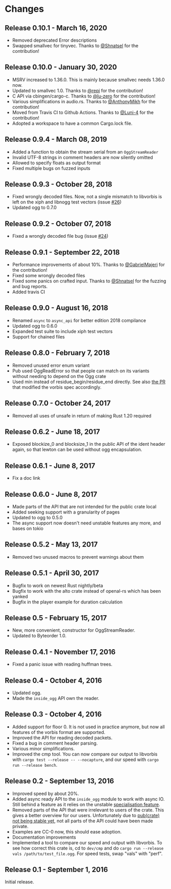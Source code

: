 # Changes

## Release 0.10.1 - March 16, 2020

* Removed deprecated Error descriptions
* Swapped smallvec for tinyvec. Thanks to [@Shnatsel](https://github.com/Shnatsel) for the contribution!

## Release 0.10.0 - January 30, 2020

* MSRV increased to 1.36.0. This is mainly because smallvec needs 1.36.0 now.
* Updated to smallvec 1.0. Thanks to [@repi](https://github.com/repi) for the contribution!
* C API via cbingen/cargo-c. Thanks to [@lu-zero](https://github.com/lu-zero) for the contribution!
* Various simplifications in audio.rs. Thanks to [@AnthonyMikh](https://github.com/AnthonyMikh) for the contribution!
* Moved from Travis CI to Github Actions. Thanks to [@Luni-4](https://github.com/Luni-4) for the contribution!
* Adopted a workspace to have a common Cargo.lock file.

## Release 0.9.4 - March 08, 2019

* Added a function to obtain the stream serial from an `OggStreamReader`
* Invalid UTF-8 strings in comment headers are now silently omitted
* Allowed to specify floats as output format
* Fixed multiple bugs on fuzzed inputs

## Release 0.9.3 - October 28, 2018

* Fixed wrongly decoded files. Now, not a single mismatch to libvorbis is left on the xiph and libnogg test vectors (issue [#26](https://github.com/RustAudio/lewton/issues/26))
* Updated ogg to 0.7.0

## Release 0.9.2 - October 07, 2018

* Fixed a wrongly decoded file bug (issue [#24](https://github.com/RustAudio/lewton/issues/24))

## Release 0.9.1 - September 22, 2018

* Performance improvements of about 10%. Thanks to [@GabrielMajeri](https://github.com/GabrielMajeri) for the contribution!
* Fixed some wrongly decoded files
* Fixed some panics on crafted input. Thanks to [@Shnatsel](https://github.com/Shnatsel) for the fuzzing and bug reports.
* Added travis CI

## Release 0.9.0 - August 16, 2018

* Renamed `async` to `async_api` for better edition 2018 compilance
* Updated ogg to 0.6.0
* Expanded test suite to include xiph test vectors
* Support for chained files

## Release 0.8.0 - February 7, 2018

* Removed unused error enum variant
* Pub used OggReadError so that people can match on its variants without needing to depend on the Ogg crate
* Used min instead of residue_begin/residue_end directly. See also [the PR](https://github.com/xiph/vorbis/pull/35) that modified the vorbis spec accordingly.

## Release 0.7.0 - October 24, 2017

* Removed all uses of unsafe in return of making Rust 1.20 required

## Release 0.6.2 - June 18, 2017

* Exposed blockize_0 and blocksize_1 in the public API
  of the ident header again, so that lewton can be used without ogg encapsulation.

## Release 0.6.1 - June 8, 2017

* Fix a doc link

## Release 0.6.0 - June 8, 2017

* Made parts of the API that are not intended for the public crate local
* Added seeking support with a granularity of pages
* Updated to ogg to 0.5.0
* The async support now doesn't need unstable features any more, and bases on tokio

## Release 0.5.2 - May 13, 2017

* Removed two unused macros to prevent warnings about them

## Release 0.5.1 - April 30, 2017

* Bugfix to work on newest Rust nightly/beta
* Bugfix to work with the alto crate instead of openal-rs which has been yanked
* Bugfix in the player example for duration calculation

## Release 0.5 - February 15, 2017

* New, more convenient, constructor for OggStreamReader.
* Updated to Byteorder 1.0.

## Release 0.4.1 - November 17, 2016

* Fixed a panic issue with reading huffman trees.

## Release 0.4 - October 4, 2016

* Updated ogg.
* Made the `inside_ogg` API own the reader.

## Release 0.3 - October 4, 2016

* Added support for floor 0. It is not used in practice anymore,
  but now all features of the vorbis format are supported.
* Improved the API for reading decoded packets.
* Fixed a bug in comment header parsing.
* Various minor simplifications.
* Improved the cmp tool. You can now compare our output to libvorbis
  with `cargo test --release -- --nocapture`,
  and our speed with `cargo run --release bench`.

## Release 0.2 - September 13, 2016

* Improved speed by about 20%.
* Added async ready API to the `inside_ogg` module to work with async IO.
  Still behind a feature as it relies on the unstable [specialisation feature](https://github.com/rust-lang/rust/issues/31844).
* Removed parts of the API that were irrelevant to users of the crate.
  This gives a better overview for our users.
  Unfortunately due to [pub(crate) not being stable yet](https://github.com/rust-lang/rust/issues/32409),
  not all parts of the API could have been made private.
* Examples are CC-0 now, this should ease adoption.
* Documentation improvements
* Implemented a tool to compare our speed and output with libvorbis.
  To see how correct this crate is, cd to `dev/cmp` and do `cargo run --release vals /path/to/test_file.ogg`.
  For speed tests, swap "vals" with "perf".

## Release 0.1 - September 1, 2016

Initial release.









